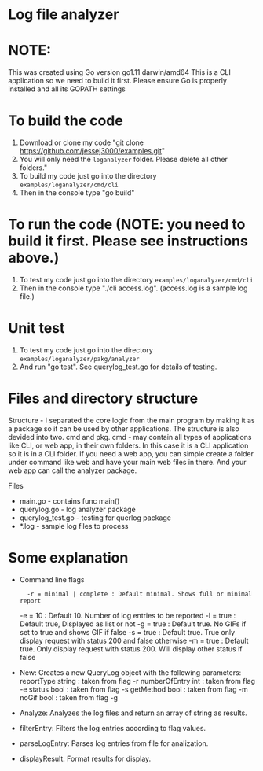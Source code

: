 #  Log file analyzer


# NOTE: 
This was created using Go version go1.11 darwin/amd64
This is a CLI application so we need to build it first.
Please ensure Go is properly installed and all its GOPATH settings

# To build the code
1. Download or clone my code "git clone https://github.com/jessej3000/examples.git"
2. You will only need the `loganalyzer` folder. Please delete all other folders."
3. To build my code just go into the directory `examples/loganalyzer/cmd/cli`
4. Then in the console type "go build"

# To run the code (NOTE: you need to build it first. Please see instructions above.)
1. To test my code just go into the directory `examples/loganalyzer/cmd/cli`
2. Then in the console type "./cli access.log". (access.log is a sample log file.)

# Unit test
1. To test my code just go into the directory `examples/loganalyzer/pakg/analyzer`
2. And run "go test". See querylog_test.go for details of testing.

# Files and directory structure
Structure - I separated the core logic from the main program by making it as a package so it can be used by other applications. The structure is also devided into two. cmd and pkg. 
cmd - may contain all types of applications like CLI, or web app, in their own folders. In this case it is a CLI application so it is in a CLI folder. If you need a web app, you can simple create a folder under command like web and have your main web files in there. And your web app can call the analyzer package.

Files
- main.go               - contains func main()
- querylog.go           - log analyzer package
- querylog_test.go      - testing for querlog package
- *.log                 - sample log files to process

# Some explanation 
- Command line flags

    	-r = minimal | complete : Default minimal. Shows full or minimal report
	-e = 10 : Default 10. Number of log entries to be reported
	-l = true : Default true, Displayed as list or not
	-g = true : Default true. No GIFs if set to true and shows GIF if false
	-s = true : Default true. True only display request with status 200 and false otherwise
	-m = true : Default true. Only display request with status 200. Will display other status if false

- New: Creates a new QueryLog object with the following parameters:
    	reportType string : taken from flag -r
	numberOfEntry int : taken from flag -e
	status bool : taken from flag -s
	getMethod bool : taken from flag -m
	noGif bool : taken from flag -g

- Analyze: Analyzes the log files and return an array of string as results.

- filterEntry: Filters the log entries according to flag values.

- parseLogEntry: Parses log entries from file for analization.

- displayResult: Format results for display.
